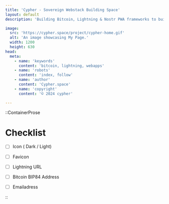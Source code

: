 ```yaml
---
title: 'Cypher - Sovereign Webstack Building Space'
layout: default
description: 'Building Bitcoin, Lightning & Nostr PWA frameworks to build faster & better.'

image:
  src: 'https://cypher.space/project/cypher-home.gif'
  alt: 'An image showcasing My Page.'
  width: 1200
  height: 630
head:
  meta:
    - name: 'keywords'
      content: 'bitcoin, lightning, webapps'
    - name: 'robots'
      content: 'index, follow'
    - name: 'author'
      content: 'Cypher.space'
    - name: 'copyright'
      content: '© 2024 cypher'

---
```




::ContainerProse
# Checklist

- [ ] Icon ( Dark / Light)
- [ ] Favicon
- [ ] Lightning URL
- [ ] Bitcoin BIP84 Address
- [ ] Emailadress


::
